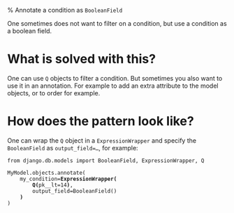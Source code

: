 % Annotate a condition as `BooleanField`

One sometimes does not want to filter on a condition, but use a condition as a
boolean field.

# What is solved with this?

One can use `Q` objects to filter a condition. But sometimes you also want to
use it in an annotation. For example to add an extra attribute to the model
objects, or to order for example.

# How does the pattern look like?

One can wrap the `Q` object in a `ExpressionWrapper` and specify the
`BooleanField` as <code>output_field=&hellip;</code>, for example:

<pre><code>from django.db.models import BooleanField, ExpressionWrapper, Q

MyModel.objects.annotate(
    my_condition=<b>ExpressionWrapper(</b>
        <b>Q(</b>pk__lt=14<b>)</b>,
        output_field=BooleanField()
    <b>)</b>
)</code></pre>
